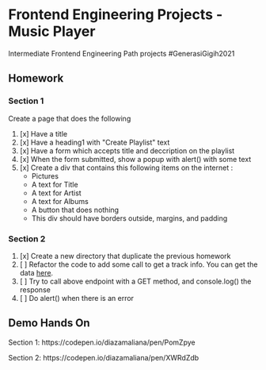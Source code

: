 # Frontend Engineering Projects - Music Player
Intermediate Frontend Engineering Path projects #GenerasiGigih2021

## Homework
### Section 1
Create a page that does the following
1. [x] Have a title 
2. [x] Have a heading1 with "Create Playlist" text 
3. [x] Have a form which accepts title and deccription on the playlist 
4. [x] When the form submitted, show a popup with alert() with some text 
5. [x] Create a div that contains this following items on the internet :
    * Pictures
    * A text for Title
    * A text for Artist
    * A text for Albums
    * A button that does nothing
    * This div should have borders outside, margins, and padding
### Section 2
1. [x] Create a new directory that duplicate the previous homework
2. [ ] Refactor the code to add some call to get a track info. You can get the data [here](https://gist.githubusercontent.com/aryapradipta9/e6492383477803b233916e01f36d5465/raw/66942c739d66d3774303f84071696aa865a07077/single-sample.json).
3. [ ] Try to call above endpoint with a GET method, and console.log() the response
4. [ ] Do alert() when there is an error
    

## Demo Hands On
<p> Section 1: https://codepen.io/diazamaliana/pen/PomZpye
<p> Section 2: https://codepen.io/diazamaliana/pen/XWRdZdb

